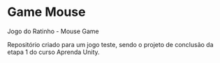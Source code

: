 # Game Mouse
 Jogo do Ratinho - Mouse Game

Repositório criado para um jogo teste, sendo o projeto de conclusão da etapa 1 do curso Aprenda Unity.